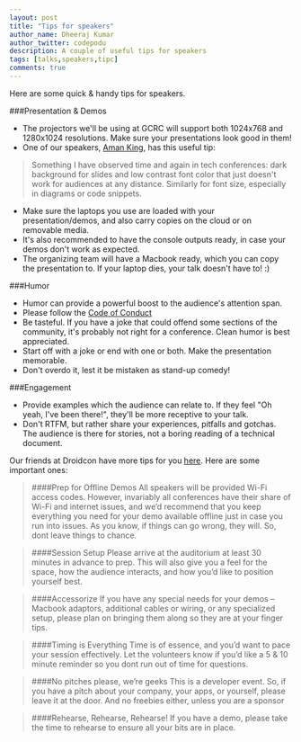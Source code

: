```yaml
---
layout: post
title: "Tips for speakers"
author_name: Dheeraj Kumar
author_twitter: codepodu
description: A couple of useful tips for speakers
tags: [talks,speakers,tipc]
comments: true
---
```


Here are some quick & handy tips for speakers.

###Presentation & Demos

- The projectors we'll be using at GCRC will support both 1024x768 and 1280x1024 resolutions. Make sure your presentations look good in them!
- One of our speakers, [Aman King](https://github.com/amanking), has this useful tip:

> Something I have observed time and again in tech conferences: dark background for slides and low contrast font color that just doesn't work for audiences at any distance. Similarly for font size, especially in diagrams or code snippets.

- Make sure the laptops you use are loaded with your presentation/demos, and also carry copies on the cloud or on removable media.
- It's also recommended to have the console outputs ready, in case your demos don't work as expected.
- The organizing team will have a Macbook ready, which you can copy the presentation to. If your laptop dies, your talk doesn't have to! :)

###Humor

- Humor can provide a powerful boost to the audience's attention span.
- Please follow the [Code of Conduct](/code-of-conduct/)
- Be tasteful. If you have a joke that could offend some sections of the community, it's probably not right for a conference. Clean humor is best appreciated.
- Start off with a joke or end with one or both. Make the presentation memorable.
- Don't overdo it, lest it be mistaken as stand-up comedy!

###Engagement

- Provide examples which the audience can relate to. If they feel "Oh yeah, I've been there!", they'll be more receptive to your talk.
- Don't RTFM, but rather share your experiences, pitfalls and gotchas. The audience is there for stories, not a boring reading of a technical document.

Our friends at Droidcon have more tips for you [here](https://droidcon.in/2011/quick-tips-for-speakers/). Here are some important ones:

> ####Prep for Offline Demos
All speakers will be provided Wi-Fi access codes. However, invariably all conferences have their share of Wi-Fi and internet issues, and we’d recommend that you keep everything you need for your demo available offline just in case you run into issues. As you know, if things can go wrong, they will. So, dont leave things to chance.

> ####Session Setup
Please arrive at the auditorium at least 30 minutes in advance to prep. This will also give you a feel for the space, how the audience interacts, and how you’d like to position yourself best.

> ####Accessorize
If you have any special needs for your demos – Macbook adaptors, additional cables or wiring, or any specialized setup, please plan on bringing them along so they are at your finger tips.

> ####Timing is Everything
Time is of essence, and you’d want to pace your session effectively. Let the volunteers know if you’d like a 5 & 10 minute reminder so you dont run out of time for questions.

> ####No pitches please, we’re geeks
This is a developer event. So, if you have a pitch about your company, your apps, or yourself, please leave it at the door. And no freebies either, unless you are a sponsor

> ####Rehearse, Rehearse, Rehearse!
If you have a demo, please take the time to rehearse to ensure all your bits are in place.